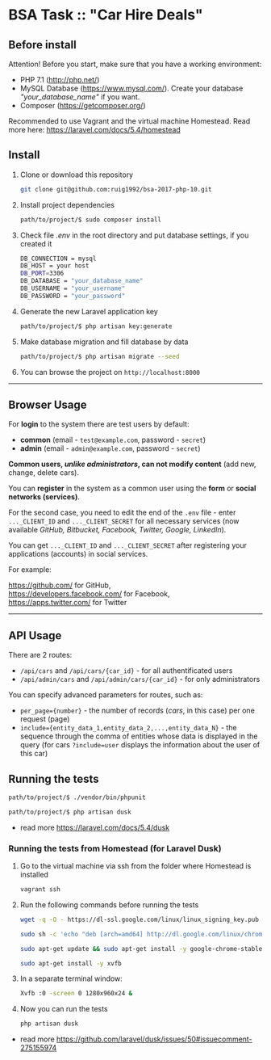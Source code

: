 # BSA Task :: "Car Hire Deals"

## Before install

Attention! Before you start, make sure that you have a working environment:
 - PHP 7.1 (http://php.net/)
 - MySQL Database (https://www.mysql.com/). Create your database _"your_database_name"_ if you want.
 - Composer (https://getcomposer.org/)

Recommended to use Vagrant and the virtual machine Homestead. Read more here: https://laravel.com/docs/5.4/homestead

## Install
    
1. Clone or download this repository
   ```bash
   git clone git@github.com:ruig1992/bsa-2017-php-10.git
   ```
2. Install project dependencies
   ```bash
   path/to/project/$ sudo composer install
   ```
3. Check file _.env_ in the root directory and put database settings, if you created it
   ```bash
   DB_CONNECTION = mysql
   DB_HOST = your host
   DB_PORT=3306
   DB_DATABASE = "your_database_name"
   DB_USERNAME = "your_username"
   DB_PASSWORD = "your_password"
   ```
4. Generate the new Laravel application key
   ```bash
   path/to/project/$ php artisan key:generate
   ```
5. Make database migration and fill database by data
   ```bash
   path/to/project/$ php artisan migrate --seed
   ```
6. You can browse the project on ```http://localhost:8000```

***

## Browser Usage

For **login** to the system there are test users by default:
 - **common** (email - ```test@example.com```, password - ```secret```)
 - **admin** (email - ```admin@example.com```, password - ```secret```)
   
**Common users, _unlike administrators_, can not modify content** (add new, change, delete cars). 

You can **register** in the system as a common user using the **form** or **social networks (services)**.

For the second case, you need to edit the end of the ```.env``` file - enter ```..._CLIENT_ID``` and ```..._CLIENT_SECRET``` for all necessary services (now available _GitHub, Bitbucket, Facebook, Twitter, Google, LinkedIn_).
    
You can get ```..._CLIENT_ID``` and ```..._CLIENT_SECRET``` after registering your applications (accounts) in social services.
    
For example:
       
   https://github.com/               for GitHub,  
   https://developers.facebook.com/  for Facebook,  
   https://apps.twitter.com/         for Twitter  

***

## API Usage

There are 2 routes:
  - ```/api/cars``` and ```/api/cars/{car_id}``` - for all authentificated users  
  - ```/api/admin/cars``` and ```/api/admin/cars/{car_id}``` - for only administrators  
  
You can specify advanced parameters for routes, such as:
  - ```per_page={number}``` - the number of records (_cars_, in this case) per one request (page) 
  - ```include={entity_data_1,entity_data_2,...,entity_data_N}``` - the sequence through the comma of entities whose data is displayed in the query (for cars ```?include=user``` displays the information about the user of this car)

## Running the tests
   ```bash
   path/to/project/$ ./vendor/bin/phpunit
   
   path/to/project/$ php artisan dusk
   ```
   
- read more https://laravel.com/docs/5.4/dusk

### Running the tests from Homestead (for Laravel Dusk)
1. Go to the virtual machine via ssh from the folder where Homestead is installed
   ```bash
   vagrant ssh
   ```
2. Run the following commands before running the tests
    ```bash
    wget -q -O - https://dl-ssl.google.com/linux/linux_signing_key.pub | sudo apt-key add -
    
    sudo sh -c 'echo "deb [arch=amd64] http://dl.google.com/linux/chrome/deb/ stable main" >> /etc/apt/sources.list.d/google-chrome.list'
    
    sudo apt-get update && sudo apt-get install -y google-chrome-stable
    
    sudo apt-get install -y xvfb
    ```
    
3. In a separate terminal window:
    ```bash
    Xvfb :0 -screen 0 1280x960x24 &
    ```

4. Now you can run the tests
    ```bash
    php artisan dusk
    ```

- read more https://github.com/laravel/dusk/issues/50#issuecomment-275155974
